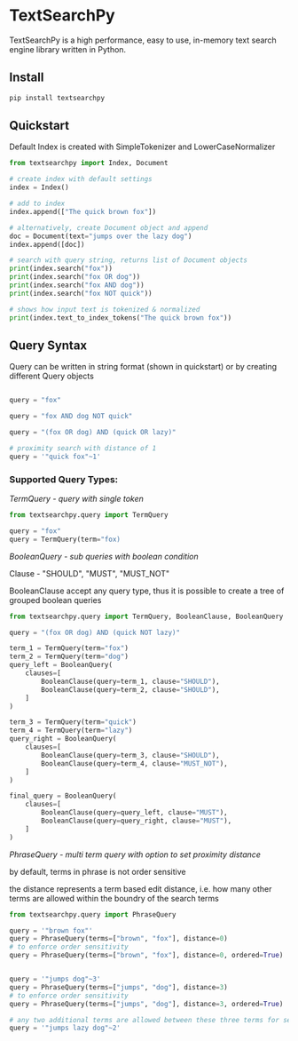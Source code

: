 # TextSearchPy
TextSearchPy is a high performance, easy to use, in-memory text search engine library written in Python.

## Install

```sh
pip install textsearchpy
```

## Quickstart

Default Index is created with SimpleTokenizer and LowerCaseNormalizer

```python
from textsearchpy import Index, Document

# create index with default settings
index = Index()

# add to index
index.append(["The quick brown fox"])

# alternatively, create Document object and append
doc = Document(text="jumps over the lazy dog")
index.append([doc])

# search with query string, returns list of Document objects
print(index.search("fox"))
print(index.search("fox OR dog"))
print(index.search("fox AND dog"))
print(index.search("fox NOT quick"))

# shows how input text is tokenized & normalized
print(index.text_to_index_tokens("The quick brown fox"))
```

## Query Syntax

Query can be written in string format (shown in quickstart) or by creating different Query objects

```python

query = "fox"

query = "fox AND dog NOT quick"

query = "(fox OR dog) AND (quick OR lazy)"

# proximity search with distance of 1
query = '"quick fox"~1'

```

### Supported Query Types:

*TermQuery - query with single token*

```python
from textsearchpy.query import TermQuery

query = "fox"
query = TermQuery(term="fox)
```


*BooleanQuery - sub queries with boolean condition*

Clause - "SHOULD", "MUST", "MUST_NOT"

BooleanClause accept any query type, thus it is possible to create a tree of grouped boolean queries

```python
from textsearchpy.query import TermQuery, BooleanClause, BooleanQuery

query = "(fox OR dog) AND (quick NOT lazy)"

term_1 = TermQuery(term="fox")
term_2 = TermQuery(term="dog")
query_left = BooleanQuery(
    clauses=[
        BooleanClause(query=term_1, clause="SHOULD"),
        BooleanClause(query=term_2, clause="SHOULD"),
    ]
)

term_3 = TermQuery(term="quick")
term_4 = TermQuery(term="lazy")
query_right = BooleanQuery(
    clauses=[
        BooleanClause(query=term_3, clause="SHOULD"),
        BooleanClause(query=term_4, clause="MUST_NOT"),
    ]
)

final_query = BooleanQuery(
    clauses=[
        BooleanClause(query=query_left, clause="MUST"),
        BooleanClause(query=query_right, clause="MUST"),
    ]
)
```


*PhraseQuery - multi term query with option to set proximity distance*

by default, terms in phrase is not order sensitive

the distance represents a term based edit distance, i.e. how many other terms are allowed within the boundry of the search terms

```python
from textsearchpy.query import PhraseQuery

query = '"brown fox"'
query = PhraseQuery(terms=["brown", "fox"], distance=0)
# to enforce order sensitivity
query = PhraseQuery(terms=["brown", "fox"], distance=0, ordered=True)


query = '"jumps dog"~3'
query = PhraseQuery(terms=["jumps", "dog"], distance=3)
# to enforce order sensitivity
query = PhraseQuery(terms=["jumps", "dog"], distance=3, ordered=True)

# any two additional terms are allowed between these three terms for searching
query = '"jumps lazy dog"~2'
```
